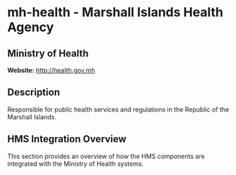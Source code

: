 # mh-health - Marshall Islands Health Agency

## Ministry of Health

**Website:** http://health.gov.mh

## Description

Responsible for public health services and regulations in the Republic of the Marshall Islands.

## HMS Integration Overview

This section provides an overview of how the HMS components are integrated with the Ministry of Health systems.
